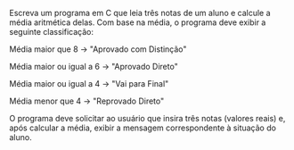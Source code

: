 Escreva um programa em C que leia três notas de um aluno e calcule a média aritmética delas. Com base na média, o programa deve exibir a seguinte classificação:

Média maior que 8 → "Aprovado com Distinção"

Média maior ou igual a 6 → "Aprovado Direto"

Média maior ou igual a 4 → "Vai para Final"

Média menor que 4 → "Reprovado Direto"

O programa deve solicitar ao usuário que insira três notas (valores reais) e, após calcular a média, exibir a mensagem correspondente à situação do aluno.

